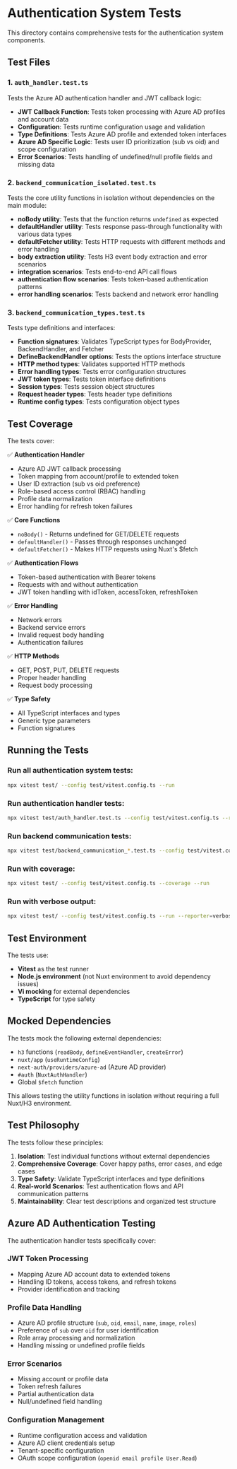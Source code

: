 # Authentication System Tests

This directory contains comprehensive tests for the authentication system components.

## Test Files

### 1. `auth_handler.test.ts`
Tests the Azure AD authentication handler and JWT callback logic:

- **JWT Callback Function**: Tests token processing with Azure AD profiles and account data
- **Configuration**: Tests runtime configuration usage and validation
- **Type Definitions**: Tests Azure AD profile and extended token interfaces
- **Azure AD Specific Logic**: Tests user ID prioritization (sub vs oid) and scope configuration
- **Error Scenarios**: Tests handling of undefined/null profile fields and missing data

### 2. `backend_communication_isolated.test.ts`
Tests the core utility functions in isolation without dependencies on the main module:

- **noBody utility**: Tests that the function returns `undefined` as expected
- **defaultHandler utility**: Tests response pass-through functionality with various data types
- **defaultFetcher utility**: Tests HTTP requests with different methods and error handling
- **body extraction utility**: Tests H3 event body extraction and error scenarios
- **integration scenarios**: Tests end-to-end API call flows
- **authentication flow scenarios**: Tests token-based authentication patterns
- **error handling scenarios**: Tests backend and network error handling

### 3. `backend_communication_types.test.ts`
Tests type definitions and interfaces:

- **Function signatures**: Validates TypeScript types for BodyProvider, BackendHandler, and Fetcher
- **DefineBackendHandler options**: Tests the options interface structure
- **HTTP method types**: Validates supported HTTP methods
- **Error handling types**: Tests error configuration structures
- **JWT token types**: Tests token interface definitions
- **Session types**: Tests session object structures
- **Request header types**: Tests header type definitions
- **Runtime config types**: Tests configuration object types

## Test Coverage

The tests cover:

✅ **Authentication Handler**
- Azure AD JWT callback processing
- Token mapping from account/profile to extended token
- User ID extraction (sub vs oid preference)
- Role-based access control (RBAC) handling
- Profile data normalization
- Error handling for refresh token failures

✅ **Core Functions**
- `noBody()` - Returns undefined for GET/DELETE requests
- `defaultHandler()` - Passes through responses unchanged
- `defaultFetcher()` - Makes HTTP requests using Nuxt's $fetch

✅ **Authentication Flows**
- Token-based authentication with Bearer tokens
- Requests with and without authentication
- JWT token handling with idToken, accessToken, refreshToken

✅ **Error Handling**
- Network errors
- Backend service errors
- Invalid request body handling
- Authentication failures

✅ **HTTP Methods**
- GET, POST, PUT, DELETE requests
- Proper header handling
- Request body processing

✅ **Type Safety**
- All TypeScript interfaces and types
- Generic type parameters
- Function signatures

## Running the Tests

### Run all authentication system tests:
```bash
npx vitest test/ --config test/vitest.config.ts --run
```

### Run authentication handler tests:
```bash
npx vitest test/auth_handler.test.ts --config test/vitest.config.ts --run
```

### Run backend communication tests:
```bash
npx vitest test/backend_communication_*.test.ts --config test/vitest.config.ts --run
```

### Run with coverage:
```bash
npx vitest test/ --config test/vitest.config.ts --coverage --run
```

### Run with verbose output:
```bash
npx vitest test/ --config test/vitest.config.ts --run --reporter=verbose
```

## Test Environment

The tests use:
- **Vitest** as the test runner
- **Node.js environment** (not Nuxt environment to avoid dependency issues)
- **Vi mocking** for external dependencies
- **TypeScript** for type safety

## Mocked Dependencies

The tests mock the following external dependencies:
- `h3` functions (`readBody`, `defineEventHandler`, `createError`)
- `nuxt/app` (`useRuntimeConfig`)
- `next-auth/providers/azure-ad` (Azure AD provider)
- `#auth` (`NuxtAuthHandler`)
- Global `$fetch` function

This allows testing the utility functions in isolation without requiring a full Nuxt/H3 environment.

## Test Philosophy

The tests follow these principles:
1. **Isolation**: Test individual functions without external dependencies
2. **Comprehensive Coverage**: Cover happy paths, error cases, and edge cases
3. **Type Safety**: Validate TypeScript interfaces and type definitions
4. **Real-world Scenarios**: Test authentication flows and API communication patterns
5. **Maintainability**: Clear test descriptions and organized test structure

## Azure AD Authentication Testing

The authentication handler tests specifically cover:

### JWT Token Processing
- Mapping Azure AD account data to extended tokens
- Handling ID tokens, access tokens, and refresh tokens
- Provider identification and tracking

### Profile Data Handling
- Azure AD profile structure (`sub`, `oid`, `email`, `name`, `image`, `roles`)
- Preference of `sub` over `oid` for user identification
- Role array processing and normalization
- Handling missing or undefined profile fields

### Error Scenarios
- Missing account or profile data
- Token refresh failures
- Partial authentication data
- Null/undefined field handling

### Configuration Management
- Runtime configuration access and validation
- Azure AD client credentials setup
- Tenant-specific configuration
- OAuth scope configuration (`openid email profile User.Read`)

